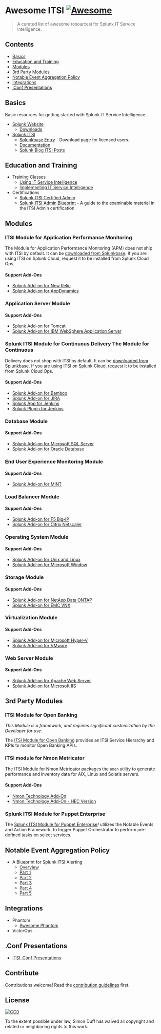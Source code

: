 # Awesome ITSI [![Awesome](https://awesome.re/badge.svg)](https://awesome.re)

> A curated list of awesome resourcesi for Splunk IT Service Intelligence.

## Contents

- [Basics](#basics)
- [Education and Training](#education-and-training)
- [Modules](#modules)
- [3rd Party Modules](#3rd-party-modules)
- [Notable Event Aggregation Policy](#notable-event-aggregation-policy)
- [Integrations](#integrations)
- [.Conf Presentations](#conf-presentations)

## Basics

Basic resources for getting started with Splunk IT Service Intelligence.

- [Splunk Website](https://splunk.com)
  - [Downloads](https://www.splunk.com/download)
- [Splunk ITSI](https://www.splunk.com/en_us/software/it-service-intelligence.html)
  - [Splunkbase Entry](https://splunkbase.splunk.com/app/1841/) - Download page for licensed users.
  - [Documentation](https://docs.splunk.com/Documentation/ITSI/latest)
  - [Splunk Blog ITSI Posts](https://www.splunk.com/blog/tag/splunk-itsi.html)

## Education and Training
- Training Classes
  - [Using IT Service Intelligence](https://www.splunk.com/en_us/training/courses/using-splunk-it-service-intelligence.html)
  - [Implementing IT Service Intelligence](https://www.splunk.com/en_us/training/courses/implementing-splunk-it-service-intelligence.html)
- Certifications
  - [Splunk ITSI Certified Admin](https://www.splunk.com/en_us/training/certification-track/splunk-itsi-certified-admin.html)
  - [Splunk ITSI Admin Blueprint](https://www.splunk.com/content/dam/splunk2/pdfs/training/Splunk-Test-Blueprint-ITSI-Admin-v1.1.pdf) - A guide to the examinable material in the ITSI Admin certification.

## Modules

### ITSI Module for Application Performance Monitoring

The Module for Application Performance Monitoring (APM) does not ship with ITSI
by default. It can be [downloaded from
Splunkbase](https://splunkbase.splunk.com/app/3664/). If you are using ITSI on
Splunk Cloud, request it to be installed from Splunk Cloud Ops.

#### Support Add-Ons
- [Splunk Add-on for New Relic](https://splunkbase.splunk.com/app/3465)
- [Splunk Add-on for AppDynamics](https://splunkbase.splunk.com/app/3471)

### Application Server Module
#### Support Add-Ons
- [Splunk Add-on for Tomcat](https://splunkbase.splunk.com/app/2911/)
- [Splunk Add-on for IBM WebSphere Application Server](https://splunkbase.splunk.com/app/2789/)

### Splunk ITSI Module for Continuous Delivery The Module for Continuous

Delivery does not shop with ITSI by default. It can be [downloaded from
Splunkbase](https://splunkbase.splunk.com/app/3439/). If you are using ITSI on
Splunk Cloud, request it to be installed from Splunk Cloud Ops.

#### Support Add-Ons
- [Splunk Add-on for Bamboo](https://splunkbase.splunk.com/app/3440/)
- [Splunk Add-on for JIRA](https://splunkbase.splunk.com/app/1438/)
- [Splunk App for Jenkins](https://splunkbase.splunk.com/app/3332/)
- [Splunk Plugin for Jenkins](https://wiki.jenkins-ci.org/display/JENKINS/Splunk+Plugin+for+Jenkins)

### Database Module
#### Support Add-Ons
- [Splunk Add-on for Microsoft SQL Server](https://splunkbase.splunk.com/app/2648/)
- [Splunk Add-on for Oracle Database](https://splunkbase.splunk.com/app/1910/)

### End User Experience Monitoring Module
#### Support Add-Ons
- [Splunk Add-on for MINT](https://splunkbase.splunk.com/app/3309/)

### Load Balancer Module
#### Support Add-Ons
- [Splunk Add-on for F5 Big-IP](https://splunkbase.splunk.com/app/2680/)
- [Splunk Add-on for Citrix Netscaler](https://splunkbase.splunk.com/app/2770/)

### Operating System Module
#### Support Add-Ons
- [Splunk Add-on for Unix and Linux](https://splunkbase.splunk.com/app/833/)
- [Splunk Add-on for Microsoft Window](https://splunkbase.splunk.com/app/742/)

### Storage Module
#### Support Add-Ons
- [Splunk Add-on for NetApp Data ONTAP](https://splunkbase.splunk.com/app/3418/)
- [Splunk Add-on for EMC VNX](https://splunkbase.splunk.com/app/1836/)

### Virtualization Module
#### Support Add-Ons
- [Splunk Add-on for Microsoft Hyper-V](https://splunkbase.splunk.com/app/1253/)
- [Splunk Add-on for VMware](https://splunkbase.splunk.com/app/3215/)

### Web Server Module
#### Support Add-Ons
- [Splunk Add-on for Apache Web Server](https://splunkbase.splunk.com/app/3186/)
- [Splunk Add-on for Microsoft IIS](https://splunkbase.splunk.com/app/3185/)

## 3rd Party Modules

### ITSI Module for Open Banking

*This Module is a framework, and requires significant customization by the Developer for use.*

The [ITSI Module for Open Banking](https://splunkbase.splunk.com/app/4485/)
provides an ITSI Service Hierarchy and KPIs to monitor Open
Banking APIs.

### ITSI module for Nmon Metricator

The [ITSI Module for Nmon Metricator](https://splunkbase.splunk.com/app/4123/)
packages the [`nmon`](http://nmon.sourceforge.net/pmwiki.php) utility to
generate performance and inventory data for AIX, Linux and Solaris servers.

#### Support Add-Ons
- [Nmon Technology Add-On](https://splunkbase.splunk.com/app/3948/)
- [Nmon Technology Add-On - HEC Version](https://splunkbase.splunk.com/app/4022/)

### Splunk ITSI Module for Puppet Enterprise

The [Splunk ITSI Module for Puppet
Enterprise](https://splunkbase.splunk.com/app/3716)/ utilizes the Notable
Events and Action Framework, to trigger Puppet Orchestrator to perform
pre-defined tasks on select services.

## Notable Event Aggregation Policy
- A Blueprint for Splunk ITSI Alerting
  - [Overview](https://www.splunk.com/blog/2019/01/10/a-blueprint-for-splunk-itsi-alerting-overview.html)
  - [Part 1](https://www.splunk.com/blog/2019/01/18/a-blueprint-for-splunk-itsi-alerting-step-1.html)
  - [Part 2](https://www.splunk.com/blog/2019/02/01/a-blueprint-for-splunk-itsi-alerting-step-2.html)
  - [Part 3](https://www.splunk.com/blog/2019/02/08/a-blueprint-for-splunk-itsi-alerting-step-3.html) 
  - [Part 4](https://www.splunk.com/blog/2019/02/14/a-blueprint-for-splunk-itsi-alerting-step-4.html)
  - [Part 5](https://www.splunk.com/blog/2019/02/22/a-blueprint-for-splunk-itsi-alerting-step-5.html)

## Integrations
- Phantom
  - [Awesome Phantom](https://github.com/ryanplasma/awesome-splunk-phantom)
- VictorOps

## .Conf Presentations
- [ITSI .Conf Presentations](https://conf.splunk.com/watch/conf-online.html?search=ITSI#/)

## Contribute
Contributions welcome! Read the [contribution guidelines](contributing.md) first.

## License
[![CC0](https://mirrors.creativecommons.org/presskit/buttons/88x31/svg/cc-zero.svg)](https://creativecommons.org/publicdomain/zero/1.0)

To the extent possible under law, Simon Duff has waived all copyright and
related or neighboring rights to this work.
